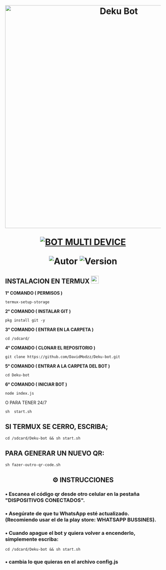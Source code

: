 <h1 align="center">
<p>
<img src= "https://www.google.com/url?sa=i&url=https%3A%2F%2Fwww.figma.com%2Fcommunity%2Ffile%2F941607221092508263&psig=AOvVaw3_7EQmlPLYapEbfPP7peH-&ust=1678231589449000&source=images&cd=vfe&ved=0CBAQjRxqFwoTCIjD-oC6yP0CFQAAAAAdAAAAABAE" alt="Deku Bot" width="720">
</p>

<p align="center">
<a href="#"><img title="BOT MULTI DEVICE" src="https://img.shields.io/badge/BOT MULTI DEVICE-blue?&style=for-the-badge"></a>
</p>

<p align="center">
<img title="Autor" src="https://img.shields.io/badge/DavidModzz-orange.svg?style=for-the-badge&logo=github"></a>
<img title="Version" src="https://img.shields.io/badge/Version-1.0.0-orange.svg?style=for-the-badge&logo=github"></a>
</p>

## INSTALACION EN TERMUX  <img src="https://user-images.githubusercontent.com/108157095/182052725-6568419a-6a9f-490a-85ea-90b94af694fe.png" height="25px">
**1° COMANDO ( PERMISOS )**
```
termux-setup-storage
```
**2° COMANDO ( INSTALAR GIT )**
```
pkg install git -y
```
**3° COMANDO ( ENTRAR EN LA CARPETA )**
```
cd /sdcard/
```
**4° COMANDO ( CLONAR EL REPOSITORIO )**
```
git clone https://github.com/DavidModzz/Deku-bot.git
```
**5° COMANDO ( ENTRAR A LA CARPETA DEL BOT )**
```
cd Deku-bot
```
**6° COMANDO ( INICIAR BOT )**
```
node index.js
```
O PARA TENER 24/7

```
sh  start.sh
```

## SI TERMUX SE CERRO, ESCRIBA; 
```
cd /sdcard/Deku-bot && sh start.sh
```

## PARA GENERAR UN NUEVO QR:
```
sh fazer-outro-qr-code.sh
```



 <h2 align="center">⚙️ INSTRUCCIONES</h2>

   
### • Escanea el código qr desde otro celular en la pestaña "DISPOSITIVOS CONECTADOS".
  
### • Asegúrate de que tu WhatsApp esté actualizado. (Recomiendo usar el de la play store: WHATSAPP BUSSINES).

### • Cuando apague el bot y quiera volver a encenderlo, simplemente escriba:
```
cd /sdcard/Deku-bot && sh start.sh
```
### • cambia lo que quieras en el archivo config.js
